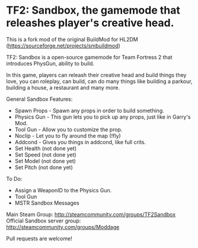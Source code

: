 # TF2: Sandbox, the gamemode that releashes player's creative head.

This is a fork mod of the original BuildMod for HL2DM (https://sourceforge.net/projects/smbuildmod)

TF2: Sandbox is a open-source gamemode for Team Fortress 2 that introduces PhysGun, ability to build.

In this game, players can releash their creative head and build things they love, you can roleplay, can build, can do many things like building a parkour, building a house, a restaurant and many more.

General Sandbox Features:
- Spawn Props - Spawn any props in order to build something.
- Physics Gun - This gun lets you to pick up any props, just like in Garry's Mod.
- Tool Gun - Allow you to customize the prop.
- Noclip - Let you to fly around the map (!fly)
- Addcond - Gives you things in addcond, like full crits.
- Set Health (not done yet)
- Set Speed (not done yet)
- Set Model (not done yet)
- Set Pitch (not done yet)

To Do:
- Assign a WeaponID to the Physics Gun.
- Tool Gun
- MSTR Sandbox Messages

Main Steam Group:
http://steamcommunity.com/groups/TF2Sandbox
Official Sandbox server group:
http://steamcommunity.com/groups/Moddage

Pull requests are welcome!
